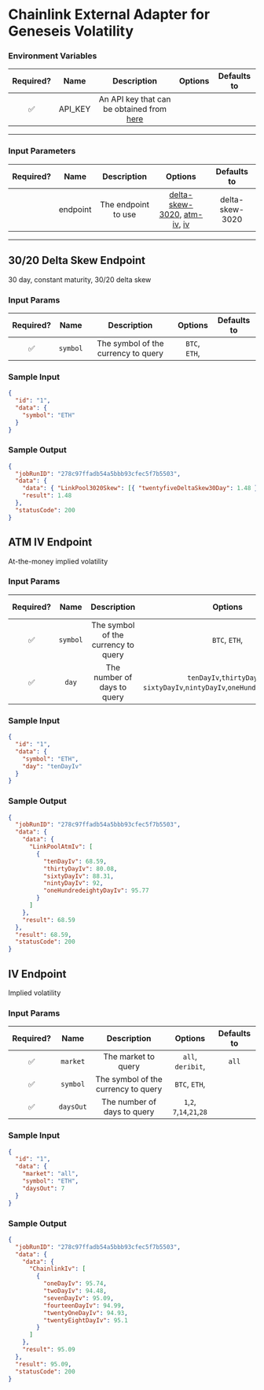 # Chainlink External Adapter for Geneseis Volatility

### Environment Variables

| Required? |  Name   |                                Description                                 | Options | Defaults to |
| :-------: | :-----: | :------------------------------------------------------------------------: | :-----: | :---------: |
|    ✅     | API_KEY | An API key that can be obtained from [here](https://genesisvolatility.io/) |         |             |

---

### Input Parameters

| Required? |   Name   |     Description     |                                            Options                                            |   Defaults to   |
| :-------: | :------: | :-----------------: | :-------------------------------------------------------------------------------------------: | :-------------: |
|           | endpoint | The endpoint to use | [delta-skew-3020](#30/20-Delta-Skew-Endpoint), [atm-iv](#ATM-IV-Endpoint), [iv](#IV-Endpoint) | delta-skew-3020 |

---

## 30/20 Delta Skew Endpoint

30 day, constant maturity, 30/20 delta skew

### Input Params

| Required? |   Name   |             Description             |    Options    | Defaults to |
| :-------: | :------: | :---------------------------------: | :-----------: | :---------: |
|    ✅     | `symbol` | The symbol of the currency to query | `BTC`, `ETH`, |             |

### Sample Input

```json
{
  "id": "1",
  "data": {
    "symbol": "ETH"
  }
}
```

### Sample Output

```json
{
  "jobRunID": "278c97ffadb54a5bbb93cfec5f7b5503",
  "data": {
    "data": { "LinkPool3020Skew": [{ "twentyfiveDeltaSkew30Day": 1.48 }] },
    "result": 1.48
  },
  "statusCode": 200
}
```

## ATM IV Endpoint

At-the-money implied volatility

### Input Params

| Required? |   Name   |             Description             |                                   Options                                   | Defaults to |
| :-------: | :------: | :---------------------------------: | :-------------------------------------------------------------------------: | :---------: |
|    ✅     | `symbol` | The symbol of the currency to query |                                `BTC`, `ETH`,                                |             |
|    ✅     |  `day`   |     The number of days to query     | `tenDayIv`,`thirtyDayIv`, `sixtyDayIv`,`nintyDayIv`,`oneHundredeightyDayIv` |             |

### Sample Input

```json
{
  "id": "1",
  "data": {
    "symbol": "ETH",
    "day": "tenDayIv"
  }
}
```

### Sample Output

```json
{
  "jobRunID": "278c97ffadb54a5bbb93cfec5f7b5503",
  "data": {
    "data": {
      "LinkPoolAtmIv": [
        {
          "tenDayIv": 68.59,
          "thirtyDayIv": 80.08,
          "sixtyDayIv": 88.31,
          "nintyDayIv": 92,
          "oneHundredeightyDayIv": 95.77
        }
      ]
    },
    "result": 68.59
  },
  "result": 68.59,
  "statusCode": 200
}
```

## IV Endpoint

Implied volatility

### Input Params

| Required? |   Name    |             Description             |           Options           | Defaults to |
| :-------: | :-------: | :---------------------------------: | :-------------------------: | :---------: |
|    ✅     | `market`  |         The market to query         |      `all`, `deribit`,      |    `all`    |
|    ✅     | `symbol`  | The symbol of the currency to query |        `BTC`, `ETH`,        |             |
|    ✅     | `daysOut` |     The number of days to query     | `1`,`2`, `7`,`14`,`21`,`28` |             |

### Sample Input

```json
{
  "id": "1",
  "data": {
    "market": "all",
    "symbol": "ETH",
    "daysOut": 7
  }
}
```

### Sample Output

```json
{
  "jobRunID": "278c97ffadb54a5bbb93cfec5f7b5503",
  "data": {
    "data": {
      "ChainlinkIv": [
        {
          "oneDayIv": 95.74,
          "twoDayIv": 94.48,
          "sevenDayIv": 95.09,
          "fourteenDayIv": 94.99,
          "twentyOneDayIv": 94.93,
          "twentyEightDayIv": 95.1
        }
      ]
    },
    "result": 95.09
  },
  "result": 95.09,
  "statusCode": 200
}
```
